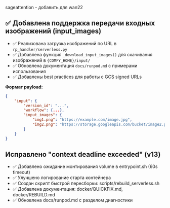 sageattention - добавить для wan22

## ✅ Добавлена поддержка передачи входных изображений (input_images)

-   ✅ Реализована загрузка изображений по URL в `rp_handler/serverless.py`
-   ✅ Добавлена функция `_download_input_images()` для скачивания изображений в `{COMFY_HOME}/input/`
-   ✅ Обновлена документация `docs/runpod.md` с примерами использования
-   ✅ Добавлены best practices для работы с GCS signed URLs

**Формат payload:**

```json
{
    "input": {
        "version_id": "...",
        "workflow": {...},
        "input_images": {
            "img1.png": "https://example.com/image.jpg",
            "img2.png": "https://storage.googleapis.com/bucket/image2.png"
        }
    }
}
```

## Исправлено "context deadline exceeded" (v13)

-   ✅ Добавлено ожидание монтирования volume в entrypoint.sh (60s timeout)
-   ✅ Улучшено логирование старта контейнера
-   ✅ Создан скрипт быстрой пересборки: scripts/rebuild_serverless.sh
-   ✅ Добавлена документация: docker/QUICKFIX.md, docker/REBUILD.md
-   ✅ Обновлена docs/runpod.md с разделом диагностики
